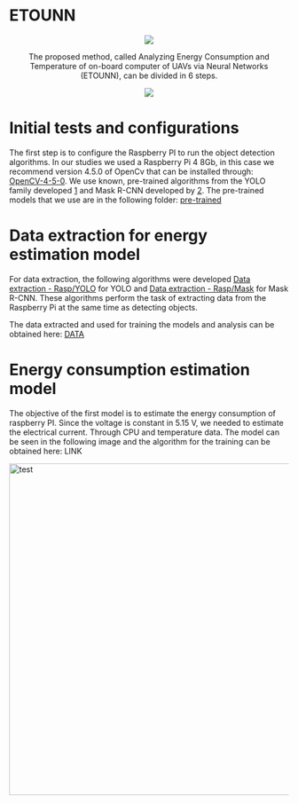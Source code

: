 # ETOUNN
<p align="center">
  <img src="https://user-images.githubusercontent.com/84810481/155543417-51c626b9-6250-493c-9a97-64516ab42df7.png">
</p>
<p align="center">
The proposed method, called Analyzing Energy Consumption and Temperature of on-board computer of UAVs via Neural Networks (ETOUNN), can be divided in 6 steps.
</p>
<p align="center">
 <img src="https://user-images.githubusercontent.com/84810481/155544944-cec2f9a3-772d-4ae7-8842-86f10175ccae.png">
</p>

# Initial tests and configurations
The first step is to configure the Raspberry PI to run the object detection algorithms. In our studies we used a Raspberry Pi 4 8Gb, in this case we recommend version 4.5.0 of OpenCv that can be installed through: [OpenCV-4-5-0](https://github.com/RenatoMaximiano/ETOUNN/blob/main/OpenCV-4-5-0.sh).
We use known, pre-trained algorithms from the YOLO family developed [1](https://github.com/AlexeyAB/darknet) and Mask R-CNN developed by [2](https://github.com/escoladeestudantes/opencv/tree/main/22_ObjectDetection_Mask-RCNN_Inception_v2_COCO). The pre-trained models that we use are in the following folder: [pre-trained](https://drive.google.com/drive/folders/1fAw1LLeFAWj5KCKIHldxqFhxjPC5ZnkI?usp=sharing)

# Data extraction for energy estimation model
For data extraction, the following algorithms were developed [Data extraction - Rasp/YOLO](https://github.com/RenatoMaximiano/ETOUNN/blob/main/Data_extraction/Paralelo_Yolo.py) for YOLO and [Data extraction - Rasp/Mask](https://github.com/RenatoMaximiano/ETOUNN/blob/main/Data_extraction/Paralelo_Mask.py) for Mask R-CNN. These algorithms perform the task of extracting data from the Raspberry Pi at the same time as detecting objects.

The data extracted and used for training the models and analysis can be obtained here: [DATA](https://github.com/RenatoMaximiano/ETOUNN/tree/main/DATA)

#  Energy consumption estimation model
The objective of the first model is to estimate the energy consumption of raspberry PI. Since the voltage is constant in 5.15 V, we needed to estimate the electrical current. Through CPU and temperature data. The model can be seen in the following image and the algorithm for the training can be obtained here: LINK

<img width="598" alt="test" src="https://user-images.githubusercontent.com/84810481/155583888-23c20e22-c044-4c58-a808-f751ed5b5d40.png">


